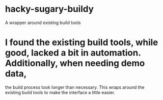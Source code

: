 # hacky-sugary-buildy
A wrapper around existing build tools

# I found the existing build tools, while good, lacked a bit in automation. Additionally, when needing demo data, 
the build process took longer than necessary. This wraps around the existing build tools to make the interface
a little easier.
